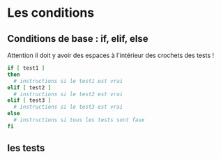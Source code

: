 # Les conditions

## Conditions de base : if, elif, else
Attention il doit y avoir des espaces à l'intérieur des crochets des tests !
```bash
if [ test1 ]  
then
  # instructions si le test1 est vrai
elif [ test2 ]
  # instructions si le test2 est vrai
elif [ test3 ]
  # instructions si le test3 est vrai
else
  # instructions si tous les tests sont faux
fi
```

## les tests


